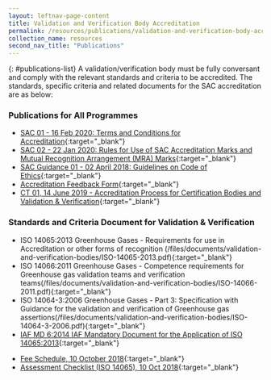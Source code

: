 ```yaml
---
layout: leftnav-page-content
title: Validation and Verification Body Accreditation
permalink: /resources/publications/validation-and-verification-body-accreditation
collection_name: resources
second_nav_title: "Publications"
---
```


{: #publications-list}
A validation/verification body must be fully conversant and comply with the relevant standards and criteria to be accredited. The standards, specific criteria and related documents for the SAC accreditation are as below:

<!-- COMMENT: The {:target="_blank"} syntax at the end of the Markdown document links is used to open the document in a new window tab -->
### Publications for All Programmes
* [SAC 01 - 16 Feb 2020: Terms and Conditions for Accreditation](/files/documents/SAC-01-16-Feb-2020.pdf){:target="_blank"}
* [SAC 02 - 22 Jan 2020: Rules for Use of SAC Accreditation Marks and Mutual Recognition Arrangement (MRA) Marks](/files/documents/laboratory-accreditation/SAC-02-22-Jan-20.pdf){:target="_blank"}
* [SAC Guidance 01 - 02 April 2018: Guidelines on Code of Ethics](/files/documents/SAC-Guidance-01-Guidelines-on-Code-of-Ethics-(02-April-2018).pdf){:target="_blank"}
* [Accreditation Feedback Form](/files/documents/SACFM10-AC-feedback-form-15-Jul-19.doc){:target="_blank"}
* [CT 01, 14 June 2019 - Accreditation Process for Certification Bodies and Validation & Verification](/files/documents/management-system-and-products-certification/CT-01,14-June-2019.pdf){:target="_blank"}

### Standards and Criteria Document for Validation & Verification
* ISO 14065:2013 Greenhouse Gases - Requirements for use in Accreditation or other forms of recognition
(/files/documents/validation-and-verification-bodies/ISO-14065-2013.pdf){:target="_blank"}
* ISO 14066:2011 Greenhouse Gases - Competence requirements for Greenhouse gas validation teams and verification teams(/files/documents/validation-and-verification-bodies/ISO-14066-2011.pdf){:target="_blank"}
* ISO 14064-3:2006 Greenhouse Gases - Part 3: Specification with Guidance for the validation and verification of Greenhouse gas assertions(/files/documents/validation-and-verification-bodies/ISO-14064-3-2006.pdf){:target="_blank"}
* [IAF MD 6:2014 IAF Mandatory Document for the Application of ISO 14065:2013](/files/documents/validation-and-verification-bodies/IAF-MD6-2014-Issue-2-Publication-23-03-2014.pdf){:target="_blank"}
<!-- NOTE: changes to Fees Schedule Fees Schedule must also be updated in 'Services -> Apply for Accreditation' -->
* [Fee Schedule, 10 October 2018](/files/documents/validation-and-verification-bodies/VB-Fees-Schedule-(VBDOC04)-10-October-2018.pdf){:target="_blank"}
* [Assessment Checklist (ISO 14065), 10 Oct 2018](/files/documents/validation-and-verification-bodies/Assessment-Checklist-(ISO-14065)-10-October-2018.docx){:target="_blank"}

